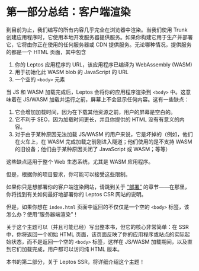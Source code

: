 # 第一部分总结：客户端渲染

到目前为止，我们编写的所有内容几乎完全在浏览器中渲染。当我们使用 Trunk 创建应用程序时，它使用本地开发服务器提供服务。如果你构建它用于生产并部署它，它将由你正在使用的任何服务器或 CDN 提供服务。无论哪种情况，提供服务的都是一个 HTML 页面，其中包含

1. 你的 Leptos 应用程序的 URL，该应用程序已编译为 WebAssembly (WASM)
2. 用于初始化此 WASM blob 的 JavaScript 的 URL
3. 一个空的 `<body>` 元素

当 JS 和 WASM 加载完成后，Leptos 会将你的应用程序渲染到 `<body>` 中。这意味着在 JS/WASM 加载并运行之前，屏幕上不会显示任何内容。这有一些缺点：

1. 它会增加加载时间，因为在下载其他资源之前，用户的屏幕是空白的。
2. 它不利于 SEO，因为加载时间更长，并且你提供的 HTML 没有有意义的内容。
3. 对于由于某种原因无法加载 JS/WASM 的用户来说，它是坏掉的（例如，他们在火车上，在 WASM 完成加载之前刚进入隧道；他们使用的是不支持 WASM 的旧设备；他们由于某种原因关闭了 JavaScript 或 WASM；等等）

这些缺点适用于整个 Web 生态系统，尤其是 WASM 应用程序。

但是，根据你的项目要求，你可能可以接受这些限制。

如果你只是想部署你的客户端渲染网站，请跳到关于 [“部署”](https://leptos-rs.github.io/leptos/deployment/index.html) 的章节——在那里，你将找到有关如何最好地部署你的 Leptos CSR 网站的说明。


但是，如果你想在 `index.html` 页面中返回的不仅仅是一个空的 `<body>` 标签，该怎么办？使用“服务器端渲染”！

关于这个主题可以（并且可能已经）写出整本书，但它的核心非常简单：在 SSR 中，你将返回一个初始 HTML 页面，该页面反映了你的应用程序或站点的实际起始状态，而不是返回一个空的 `<body>` 标签，这样在 JS/WASM 加载期间，以及直到它们加载完成，用户都可以访问纯 HTML 版本。

本书的第二部分，关于 Leptos SSR，将详细介绍这个主题！
